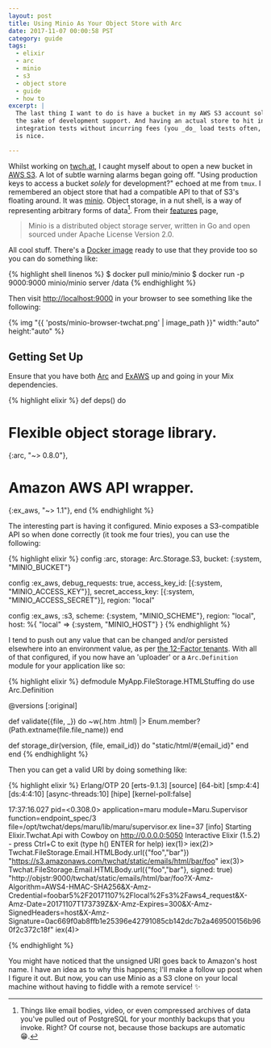 ```yaml
---
layout: post
title: Using Minio As Your Object Store with Arc
date: 2017-11-07 00:00:58 PST
category: guide
tags:
  - elixir
  - arc
  - minio
  - s3
  - object store
  - guide
  - how to
excerpt: |
  The last thing I want to do is have a bucket in my AWS S3 account solely for
  the sake of development support. And having an actual store to hit in
  integration tests without incurring fees (you _do_ load tests often, right)?
  is nice.

---
```


Whilst working on [twch.at][], I caught myself about to open a new bucket in
[AWS S3][1]. A lot of subtle warning alarms began going off. "Using production
keys to access a bucket _solely_ for development?" echoed at me from `tmux`.
I remembered an object store that had a compatible API to that of S3's floating
around. It was [minio][]. Object storage, in a nut shell, is a way of
representing arbitrary forms of data[^1]. From their [features][2] page,

> Minio is a distributed object storage server, written in Go
> and open sourced under Apache License Version 2.0.

All cool stuff. There's a [Docker image][3] ready to use that they provide too
so you can do something like:

{% highlight shell linenos %}
$ docker pull minio/minio
$ docker run -p 9000:9000 minio/minio server /data
{% endhighlight %}

Then visit <http://localhost:9000> in your browser to see something like the
following:

{% img "{{ 'posts/minio-browser-twchat.png' | image_path }}" width:"auto" height:"auto" %}

## Getting Set Up

Ensure that you have both [Arc][4] and [ExAWS][5] up and going in your Mix
dependencies.

{% highlight elixir %}
def deps() do
  # Flexible object storage library.
  {:arc, "~> 0.8.0"},

  # Amazon AWS API wrapper.
  {:ex_aws, "~> 1.1"},
end
{% endhighlight %}

The interesting part is having it configured. Minio exposes a S3-compatible API
so when done correctly (it took me four tries), you can use the following:

{% highlight elixir %}
config :arc,
  storage: Arc.Storage.S3,
  bucket: {:system, "MINIO_BUCKET"}

config :ex_aws,
  debug_requests: true,
  access_key_id: [{:system, "MINIO_ACCESS_KEY"}],
  secret_access_key: [{:system, "MINIO_ACCESS_SECRET"}],
  region: "local"

config :ex_aws, :s3,
  scheme: {:system, "MINIO_SCHEME"},
  region: "local",
  host: %{
    "local" => {:system, "MINIO_HOST"}
  }
{% endhighlight %}


I tend to push out any value that can be changed and/or persisted elsewhere into
an environment value, as per [the 12-Factor tenants][6]. With all of that
configured, if you now have an 'uploader' or a `Arc.Definition` module for your
application like so:

{% highlight elixir %}
defmodule MyApp.FileStorage.HTMLStuffing do
  use Arc.Definition

  @versions [:original]

  def validate({file, _}) do
    ~w(.htm .html) |> Enum.member?(Path.extname(file.file_name))
  end

  def storage_dir(version, {file, email_id}) do
    "static/html/#{email_id}"
  end
end
{% endhighlight %}

Then you can get a valid URI by doing something like:

{% highlight elixir %}
Erlang/OTP 20 [erts-9.1.3] [source] [64-bit] [smp:4:4] [ds:4:4:10] [async-threads:10] [hipe] [kernel-poll:false]

17:37:16.027 pid=<0.308.0> application=maru module=Maru.Supervisor function=endpoint_spec/3 file=/opt/twchat/deps/maru/lib/maru/supervisor.ex line=37 [info]  Starting Elixir.Twchat.Api with Cowboy on http://0.0.0.0:5050
Interactive Elixir (1.5.2) - press Ctrl+C to exit (type h() ENTER for help)
iex(1)>
iex(2)> Twchat.FileStorage.Email.HTMLBody.url({"foo","bar"})
"https://s3.amazonaws.com/twchat/static/emails/html/bar/foo"
iex(3)> Twchat.FileStorage.Email.HTMLBody.url({"foo","bar"}, signed: true)
"http://objstr:9000/twchat/static/emails/html/bar/foo?X-Amz-Algorithm=AWS4-HMAC-SHA256&X-Amz-Credential=foobar5%2F20171107%2Flocal%2Fs3%2Faws4_request&X-Amz-Date=20171107T173739Z&X-Amz-Expires=300&X-Amz-SignedHeaders=host&X-Amz-Signature=0ac669f0ab8ffb1e25396e42791085cb142dc7b2a469500156b960f2c372c18f"
iex(4)>

{% endhighlight %}

You might have noticed that the unsigned URI goes back to Amazon's host name. I
have an idea as to why this happens; I'll make a follow up post when I figure
it out. But now, you can use Minio as a S3 clone on your local machine without
having to fiddle with a remote service! :sparkles:

[twch.at]: http://app.twch.at/
[1]: https://aws.amazon.com/s3/
[2]: https://minio.io/features.html
[3]: https://hub.docker.com/r/minio/minio/
[4]: https://hex.pm/packages/arc
[5]: https://hex.pm/packages/ex_aws
[6]: https://12factor.net/config
[minio]: https://minio.io
[^1]: Things like email bodies, video, or even compressed archives of data
      you've pulled out of PostgreSQL for your monthly backups that you invoke.
      Right? Of course not, because those backups are automatic :grin:.
